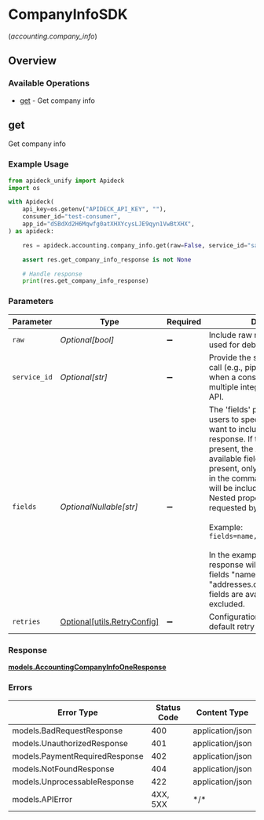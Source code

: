 # CompanyInfoSDK
(*accounting.company_info*)

## Overview

### Available Operations

* [get](#get) - Get company info

## get

Get company info

### Example Usage

```python
from apideck_unify import Apideck
import os

with Apideck(
    api_key=os.getenv("APIDECK_API_KEY", ""),
    consumer_id="test-consumer",
    app_id="dSBdXd2H6Mqwfg0atXHXYcysLJE9qyn1VwBtXHX",
) as apideck:

    res = apideck.accounting.company_info.get(raw=False, service_id="salesforce", fields="id,updated_at")

    assert res.get_company_info_response is not None

    # Handle response
    print(res.get_company_info_response)

```

### Parameters

| Parameter                                                                                                                                                                                                                                                                                                                                                                                                                                                                                                                                                                                                       | Type                                                                                                                                                                                                                                                                                                                                                                                                                                                                                                                                                                                                            | Required                                                                                                                                                                                                                                                                                                                                                                                                                                                                                                                                                                                                        | Description                                                                                                                                                                                                                                                                                                                                                                                                                                                                                                                                                                                                     | Example                                                                                                                                                                                                                                                                                                                                                                                                                                                                                                                                                                                                         |
| --------------------------------------------------------------------------------------------------------------------------------------------------------------------------------------------------------------------------------------------------------------------------------------------------------------------------------------------------------------------------------------------------------------------------------------------------------------------------------------------------------------------------------------------------------------------------------------------------------------- | --------------------------------------------------------------------------------------------------------------------------------------------------------------------------------------------------------------------------------------------------------------------------------------------------------------------------------------------------------------------------------------------------------------------------------------------------------------------------------------------------------------------------------------------------------------------------------------------------------------- | --------------------------------------------------------------------------------------------------------------------------------------------------------------------------------------------------------------------------------------------------------------------------------------------------------------------------------------------------------------------------------------------------------------------------------------------------------------------------------------------------------------------------------------------------------------------------------------------------------------- | --------------------------------------------------------------------------------------------------------------------------------------------------------------------------------------------------------------------------------------------------------------------------------------------------------------------------------------------------------------------------------------------------------------------------------------------------------------------------------------------------------------------------------------------------------------------------------------------------------------- | --------------------------------------------------------------------------------------------------------------------------------------------------------------------------------------------------------------------------------------------------------------------------------------------------------------------------------------------------------------------------------------------------------------------------------------------------------------------------------------------------------------------------------------------------------------------------------------------------------------- |
| `raw`                                                                                                                                                                                                                                                                                                                                                                                                                                                                                                                                                                                                           | *Optional[bool]*                                                                                                                                                                                                                                                                                                                                                                                                                                                                                                                                                                                                | :heavy_minus_sign:                                                                                                                                                                                                                                                                                                                                                                                                                                                                                                                                                                                              | Include raw response. Mostly used for debugging purposes                                                                                                                                                                                                                                                                                                                                                                                                                                                                                                                                                        |                                                                                                                                                                                                                                                                                                                                                                                                                                                                                                                                                                                                                 |
| `service_id`                                                                                                                                                                                                                                                                                                                                                                                                                                                                                                                                                                                                    | *Optional[str]*                                                                                                                                                                                                                                                                                                                                                                                                                                                                                                                                                                                                 | :heavy_minus_sign:                                                                                                                                                                                                                                                                                                                                                                                                                                                                                                                                                                                              | Provide the service id you want to call (e.g., pipedrive). Only needed when a consumer has activated multiple integrations for a Unified API.                                                                                                                                                                                                                                                                                                                                                                                                                                                                   | salesforce                                                                                                                                                                                                                                                                                                                                                                                                                                                                                                                                                                                                      |
| `fields`                                                                                                                                                                                                                                                                                                                                                                                                                                                                                                                                                                                                        | *OptionalNullable[str]*                                                                                                                                                                                                                                                                                                                                                                                                                                                                                                                                                                                         | :heavy_minus_sign:                                                                                                                                                                                                                                                                                                                                                                                                                                                                                                                                                                                              | The 'fields' parameter allows API users to specify the fields they want to include in the API response. If this parameter is not present, the API will return all available fields. If this parameter is present, only the fields specified in the comma-separated string will be included in the response. Nested properties can also be requested by using a dot notation. <br /><br />Example: `fields=name,email,addresses.city`<br /><br />In the example above, the response will only include the fields "name", "email" and "addresses.city". If any other fields are available, they will be excluded. | id,updated_at                                                                                                                                                                                                                                                                                                                                                                                                                                                                                                                                                                                                   |
| `retries`                                                                                                                                                                                                                                                                                                                                                                                                                                                                                                                                                                                                       | [Optional[utils.RetryConfig]](../../models/utils/retryconfig.md)                                                                                                                                                                                                                                                                                                                                                                                                                                                                                                                                                | :heavy_minus_sign:                                                                                                                                                                                                                                                                                                                                                                                                                                                                                                                                                                                              | Configuration to override the default retry behavior of the client.                                                                                                                                                                                                                                                                                                                                                                                                                                                                                                                                             |                                                                                                                                                                                                                                                                                                                                                                                                                                                                                                                                                                                                                 |

### Response

**[models.AccountingCompanyInfoOneResponse](../../models/accountingcompanyinfooneresponse.md)**

### Errors

| Error Type                     | Status Code                    | Content Type                   |
| ------------------------------ | ------------------------------ | ------------------------------ |
| models.BadRequestResponse      | 400                            | application/json               |
| models.UnauthorizedResponse    | 401                            | application/json               |
| models.PaymentRequiredResponse | 402                            | application/json               |
| models.NotFoundResponse        | 404                            | application/json               |
| models.UnprocessableResponse   | 422                            | application/json               |
| models.APIError                | 4XX, 5XX                       | \*/\*                          |